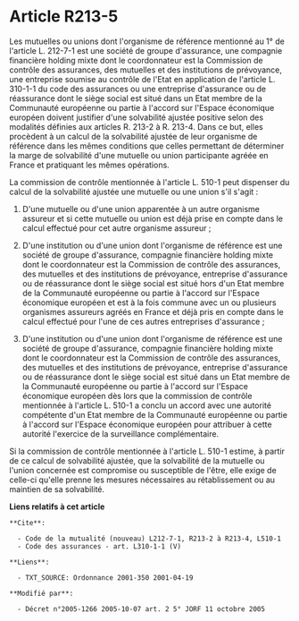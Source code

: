 # Article R213-5

Les mutuelles ou unions dont l'organisme de référence mentionné au 1° de l'article L. 212-7-1 est une société de groupe
d'assurance, une compagnie financière holding mixte dont le coordonnateur est la Commission de contrôle des assurances, des
mutuelles et des institutions de prévoyance, une entreprise soumise au contrôle de l'Etat en application de l'article L.
310-1-1 du code des assurances ou une entreprise d'assurance ou de réassurance dont le siège social est situé dans un Etat
membre de la Communauté européenne ou partie à l'accord sur l'Espace économique européen doivent justifier d'une solvabilité
ajustée positive selon des modalités définies aux articles R. 213-2 à R. 213-4. Dans ce but, elles procèdent à un calcul de
la solvabilité ajustée de leur organisme de référence dans les mêmes conditions que celles permettant de déterminer la marge
de solvabilité d'une mutuelle ou union participante agréée en France et pratiquant les mêmes opérations.

La commission de contrôle mentionnée à l'article L. 510-1 peut dispenser du calcul de la solvabilité ajustée une mutuelle ou
une union s'il s'agit :

1. D'une mutuelle ou d'une union apparentée à un autre organisme assureur et si cette mutuelle ou union est déjà prise en
compte dans le calcul effectué pour cet autre organisme assureur ;

2. D'une institution ou d'une union dont l'organisme de référence est une société de groupe d'assurance, compagnie financière
holding mixte dont le coordonnateur est la Commission de contrôle des assurances, des mutuelles et des institutions de
prévoyance, entreprise d'assurance ou de réassurance dont le siège social est situé hors d'un Etat membre de la Communauté
européenne ou partie à l'accord sur l'Espace économique européen et est à la fois commune avec un ou plusieurs organismes
assureurs agréés en France et déjà pris en compte dans le calcul effectué pour l'une de ces autres entreprises d'assurance ;

3. D'une institution ou d'une union dont l'organisme de référence est une société de groupe d'assurance, compagnie financière
holding mixte dont le coordonnateur est la Commission de contrôle des assurances, des mutuelles et des institutions de
prévoyance, entreprise d'assurance ou de réassurance dont le siège social est situé dans un Etat membre de la Communauté
européenne ou partie à l'accord sur l'Espace économique européen dès lors que la commission de contrôle mentionnée à
l'article L. 510-1 a conclu un accord avec une autorité compétente d'un Etat membre de la Communauté européenne ou partie à
l'accord sur l'Espace économique européen pour attribuer à cette autorité l'exercice de la surveillance complémentaire.

Si la commission de contrôle mentionnée à l'article L. 510-1 estime, à partir de ce calcul de solvabilité ajustée, que la
solvabilité de la mutuelle ou l'union concernée est compromise ou susceptible de l'être, elle exige de celle-ci qu'elle
prenne les mesures nécessaires au rétablissement ou au maintien de sa solvabilité.

**Liens relatifs à cet article**

	**Cite**:

	  - Code de la mutualité (nouveau) L212-7-1, R213-2 à R213-4, L510-1
	  - Code des assurances - art. L310-1-1 (V)

	**Liens**:

	  - TXT_SOURCE: Ordonnance 2001-350 2001-04-19

	**Modifié par**:

	  - Décret n°2005-1266 2005-10-07 art. 2 5° JORF 11 octobre 2005
